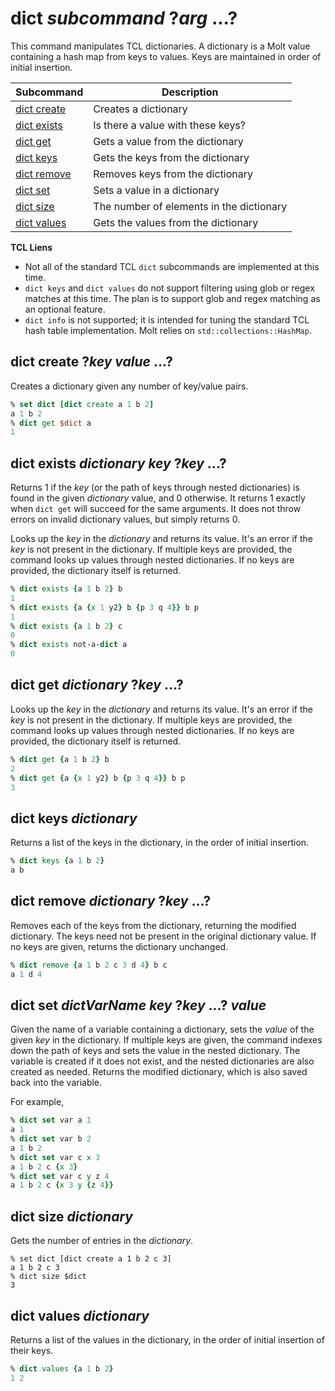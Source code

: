 # dict *subcommand* ?*arg* ...?

This command manipulates TCL dictionaries.  A dictionary is a Molt value containing a hash map
from keys to values.  Keys are maintained in order of initial insertion.

| Subcommand                                       | Description                                  |
| ------------------------------------------------ | -------------------------------------------- |
| [dict create](#dict-create-key-value-)           | Creates a dictionary                         |
| [dict exists](#dict-exists-dictionary-key-key-)  | Is there a value with these keys?            |
| [dict get](#dict-get-dictionary-key-)            | Gets a value from the dictionary             |
| [dict keys](#dict-keys-dictionary)               | Gets the keys from the dictionary            |
| [dict remove](#dict-remove-dictionary-key-)      | Removes keys from the dictionary             |
| [dict set](#dict-set-dictvarname-key-key--value) | Sets a value in a dictionary                 |
| [dict size](#dict-size-dictionary)               | The number of elements in the dictionary     |
| [dict values](#dict-values-dictionary)           | Gets the values from the dictionary          |

**TCL Liens**

* Not all of the standard TCL `dict` subcommands are implemented at this time.
* `dict keys` and `dict values` do not support filtering using glob or regex matches
   at this time.  The plan is to support glob and regex matching as an optional feature.
* `dict info` is not supported; it is intended for tuning the standard TCL hash table
  implementation.  Molt relies on `std::collections::HashMap`.

## dict create ?*key* *value* ...?

Creates a dictionary given any number of key/value pairs.

```tcl
% set dict [dict create a 1 b 2]
a 1 b 2
% dict get $dict a
1
```

## dict exists *dictionary* *key* ?*key* ...?

Returns 1 if the *key* (or the path of keys through nested dictionaries) is found in the
given *dictionary* value, and 0 otherwise.  It returns 1 exactly when `dict get` will
succeed for the same arguments.  It does not throw errors on invalid dictionary values, but
simply returns 0.

Looks up the *key* in the *dictionary* and returns its value.  It's an error if the *key* is
not present in the dictionary.  If multiple keys are provided, the command looks up values
through nested dictionaries.  If no keys are provided, the dictionary itself is returned.

```tcl
% dict exists {a 1 b 2} b
1
% dict exists {a {x 1 y2} b {p 3 q 4}} b p
1
% dict exists {a 1 b 2} c
0
% dict exists not-a-dict a
0
```

## dict get *dictionary* ?*key* ...?

Looks up the *key* in the *dictionary* and returns its value.  It's an error if the *key* is
not present in the dictionary.  If multiple keys are provided, the command looks up values
through nested dictionaries.  If no keys are provided, the dictionary itself is returned.

```tcl
% dict get {a 1 b 2} b
2
% dict get {a {x 1 y2} b {p 3 q 4}} b p
3
```

## dict keys *dictionary*

Returns a list of the keys in the dictionary, in the order of initial insertion.

```tcl
% dict keys {a 1 b 2}
a b
```

## dict remove *dictionary* ?*key* ...?

Removes each of the keys from the dictionary, returning the modified dictionary.  The keys
need not be present in the original dictionary value.  If no keys are given, returns the
dictionary unchanged.

```tcl
% dict remove {a 1 b 2 c 3 d 4} b c
a 1 d 4
```

## dict set *dictVarName* *key* ?*key* ...? *value*

Given the name of a variable containing a dictionary, sets the *value* of the given *key* in
the dictionary. If multiple keys are given, the command indexes down the path of keys and sets
the value in the nested dictionary.  The variable is created if it does not exist, and the nested
dictionaries are also created as needed.  Returns the modified dictionary, which is also saved
back into the variable.

For example,

```tcl
% dict set var a 1
a 1
% dict set var b 2
a 1 b 2
% dict set var c x 3
a 1 b 2 c {x 3}
% dict set var c y z 4
a 1 b 2 c {x 3 y {z 4}}
```

## dict size *dictionary*

Gets the number of entries in the *dictionary*.

```
% set dict [dict create a 1 b 2 c 3]
a 1 b 2 c 3
% dict size $dict
3
```

## dict values *dictionary*

Returns a list of the values in the dictionary, in the order of initial insertion of
their keys.

```tcl
% dict values {a 1 b 2}
1 2
```
